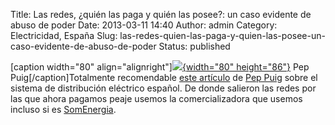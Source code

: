 Title: Las redes, ¿quién las paga y quién las posee?: un caso evidente de abuso de poder
Date: 2013-03-11 14:40
Author: admin
Category: Electricidad, España
Slug: las-redes-quien-las-paga-y-quien-las-posee-un-caso-evidente-de-abuso-de-poder
Status: published

\[caption width="80" align="alignright"\][![](http://www.energias-renovables.com/ficheroenergias/fotos/entrevistas/perfiles/p/2peppuigblog.jpg){width="80" height="86"}](http://www.energias-renovables.com/ficheroenergias/fotos/entrevistas/perfiles/p/2peppuigblog.jpg) Pep Puig\[/caption\]Totalmente recomendable [este artículo](http://www.energias-renovables.com/articulo/las-redes--quien-las-paga-y-20130311) de [Pep Puig](http://www.energias-renovables.com/energias/renovables/index/pag/perfil/colright/perfil/tip/perfil/pagant/Pep%20Puig/pagid/177/botid/177) sobre el sistema de distribución eléctrico español. De donde salieron las redes por las que ahora pagamos peaje usemos la comercializadora que usemos incluso si es [SomEnergia](http://somenergia.coop).
